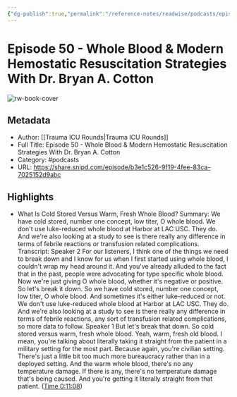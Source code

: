 ```yaml
---
{"dg-publish":true,"permalink":"/reference-notes/readwise/podcasts/episode-50-whole-blood-and-modern-hemostatic-resuscitation-strategies-with-dr-bryan-a-cotton/"}
---
```


# Episode 50 - Whole Blood & Modern Hemostatic Resuscitation Strategies With Dr. Bryan A. Cotton

![rw-book-cover](https://readwise-assets.s3.amazonaws.com/static/images/article0.00998d930354.png)

## Metadata
- Author: [[Trauma ICU Rounds\|Trauma ICU Rounds]]
- Full Title: Episode 50 - Whole Blood & Modern Hemostatic Resuscitation Strategies With Dr. Bryan A. Cotton
- Category: #podcasts
- URL: https://share.snipd.com/episode/b3e1c526-9f19-4fee-83ca-7025152d9abc

## Highlights
- What Is Cold Stored Versus Warm, Fresh Whole Blood?
  Summary:
  We have cold stored, number one concept, low titer, O whole blood. We don't use luke-reduced whole blood at Harbor at LAC USC. They do. And we're also looking at a study to see is there really any difference in terms of febrile reactions or transfusion related complications.
  Transcript:
  Speaker 2
  For our listeners, I think one of the things we need to break down and I know for us when I first started using whole blood, I couldn't wrap my head around it. And you've already alluded to the fact that in the past, people were advocating for type specific whole blood. Now we're just giving O whole blood, whether it's negative or positive. So let's break it down. So we have cold stored, number one concept, low titer, O whole blood. And sometimes it's either luke-reduced or not. We don't use luke-reduced whole blood at Harbor at LAC USC. They do. And we're also looking at a study to see is there really any difference in terms of febrile reactions, any sort of transfusion related complications, so more data to follow.
  Speaker 1
  But let's break that down. So cold stored versus warm, fresh whole blood. Yeah, warm, fresh old blood. I mean, you're talking about literally taking it straight from the patient in a military setting for the most part. Because again, you're civilian setting. There's just a little bit too much more bureaucracy rather than in a deployed setting. And the warm whole blood, there's no any temperature damage. If there is any, there's no temperature damage that's being caused. And you're getting it literally straight from that patient. ([Time 0:11:08](https://share.snipd.com/snip/8005055a-7674-4bf8-9aac-261c54e4686a))
